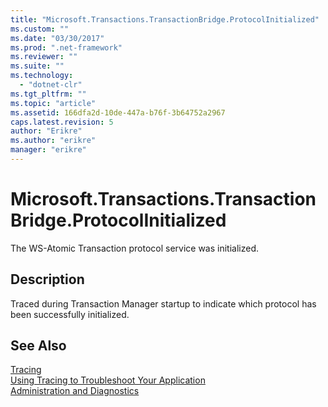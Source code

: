 ```yaml
---
title: "Microsoft.Transactions.TransactionBridge.ProtocolInitialized"
ms.custom: ""
ms.date: "03/30/2017"
ms.prod: ".net-framework"
ms.reviewer: ""
ms.suite: ""
ms.technology: 
  - "dotnet-clr"
ms.tgt_pltfrm: ""
ms.topic: "article"
ms.assetid: 166dfa2d-10de-447a-b76f-3b64752a2967
caps.latest.revision: 5
author: "Erikre"
ms.author: "erikre"
manager: "erikre"
---
```

# Microsoft.Transactions.TransactionBridge.ProtocolInitialized
The WS-Atomic Transaction protocol service was initialized.  
  
## Description  
 Traced during Transaction Manager startup to indicate which protocol has been successfully initialized.  
  
## See Also  
 [Tracing](../../../../../docs/framework/wcf/diagnostics/tracing/index.md)   
 [Using Tracing to Troubleshoot Your Application](../../../../../docs/framework/wcf/diagnostics/tracing/using-tracing-to-troubleshoot-your-application.md)   
 [Administration and Diagnostics](../../../../../docs/framework/wcf/diagnostics/index.md)
